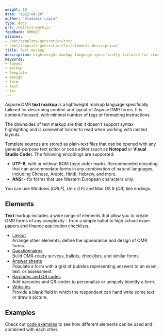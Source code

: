 ```yaml
---
weight: 10
date: "2022-04-20"
author: "Vladimir Lapin"
type: docs
url: /net/txt-markup/
feedback: OMRNET
aliases:
- /net/template-generation/txt/
- /net/template-generation/txt/elements-description/
title: Text markup
description: Lightweight markup language specifically tailored for creating Aspose.OMR forms.
keywords:
- layout
- markup
- template
- design
- form
- text
- txt
---
```


Aspose.OMR **text markup** is a lightweight markup language specifically tailored for describing content and layout of Aspose.OMR forms. It is content-focused, with minimal number of tags or formatting instructions.

The downsides of text markup are that it doesn't support syntax highlighting and is somewhat harder to read when working with nested layouts.

Template sources are stored as plain-text files that can be opened with any general-purpose text editor or code editor (such as **Notepad** or **Visual Studio Code**). The following encodings are supported:

- **UTF-8**, with or without BOM (byte order mark). Recommended encoding that can accommodate forms in any combination of natural languages, including Chinese, Arabic, Hindi, Hebrew, and more.
- **ANSI** - for forms that use Western European characters only.

You can use Windows (_CRLF_), Unix (_LF_) and Mac OS 9 (_CR_) line endings.

## Elements

**Text** markup includes a wide range of elements that allow you to create OMR forms of any complexity - from a simple ballot to high school exam papers and finance application checklists.

- [Layout](/omr/net/txt-markup/elements-layout/)  
  Arrange other elements; define the appearance and design of OMR forms.
- [Questionnaires](/omr/net/txt-markup/elements-questionnaire/)  
  Build OMR-ready surveys, ballots, checklists, and similar forms.
- [Answer sheets](/omr/net/txt-markup/elements-bubble-matrix/)  
  Populate a form with a grid of bubbles representing answers to an exam, test, or assessment.
- [Barcodes and QR codes](/omr/net/txt-markup/elements-barcode/)  
  Add barcodes and QR-codes to personalize or uniquely identify a form.
- [Write-ins](/omr/net/txt-markup/write_in/)  
  Provide a blank field in which the respondent can hand write some text or draw a picture.

## Examples

Check out [code examples](/omr/net/txt-markup/examples/) to see how different elements can be used and combined with each other.
